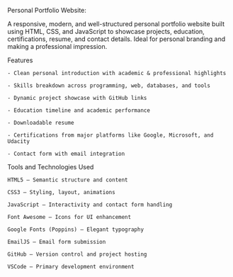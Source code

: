 Personal Portfolio Website:

A responsive, modern, and well-structured personal portfolio website built using HTML, CSS, and JavaScript to showcase projects, education, certifications, resume, and contact details. Ideal for personal branding and making a professional impression.

Features

    - Clean personal introduction with academic & professional highlights

    - Skills breakdown across programming, web, databases, and tools

    - Dynamic project showcase with GitHub links

    - Education timeline and academic performance

    - Downloadable resume

    - Certifications from major platforms like Google, Microsoft, and Udacity

    - Contact form with email integration

Tools and Technologies Used

    HTML5 – Semantic structure and content

    CSS3 – Styling, layout, animations

    JavaScript – Interactivity and contact form handling

    Font Awesome – Icons for UI enhancement

    Google Fonts (Poppins) – Elegant typography

    EmailJS – Email form submission

    GitHub – Version control and project hosting

    VSCode – Primary development environment  
